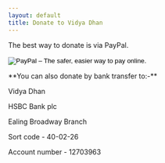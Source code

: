 ```yaml
---
layout: default
title: Donate to Vidya Dhan
---
```


<p>The best way to donate is via PayPal.</p>


<form action="https://www.paypal.com/cgi-bin/webscr" method="post" target="_top" class="payPalForm">
	<input type="hidden" name="cmd" value="_s-xclick">
	<input type="hidden" name="hosted_button_id" value="9AA7WLFJX5PSC">
	<input type="image" src="https://www.paypalobjects.com/en_US/GB/i/btn/btn_donateCC_LG.gif" border="0" name="submit" alt="PayPal – The safer, easier way to pay online.">
	<img alt="" border="0" src="https://www.paypalobjects.com/en_GB/i/scr/pixel.gif" width="1" height="1">
</form>

<p> </P>
<p> </P>
**You can also donate by bank transfer to:-**
<p>Vidya Dhan</p>
<p>HSBC Bank plc</p>
<p>Ealing Broadway Branch</p>
<p>Sort code - 40-02-26</p>
<p>Account number - 12703963</p>
